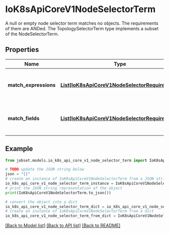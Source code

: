 # IoK8sApiCoreV1NodeSelectorTerm

A null or empty node selector term matches no objects. The requirements of them are ANDed. The TopologySelectorTerm type implements a subset of the NodeSelectorTerm.

## Properties

Name | Type | Description | Notes
------------ | ------------- | ------------- | -------------
**match_expressions** | [**List[IoK8sApiCoreV1NodeSelectorRequirement]**](IoK8sApiCoreV1NodeSelectorRequirement.md) | A list of node selector requirements by node&#39;s labels. | [optional] 
**match_fields** | [**List[IoK8sApiCoreV1NodeSelectorRequirement]**](IoK8sApiCoreV1NodeSelectorRequirement.md) | A list of node selector requirements by node&#39;s fields. | [optional] 

## Example

```python
from jobset.models.io_k8s_api_core_v1_node_selector_term import IoK8sApiCoreV1NodeSelectorTerm

# TODO update the JSON string below
json = "{}"
# create an instance of IoK8sApiCoreV1NodeSelectorTerm from a JSON string
io_k8s_api_core_v1_node_selector_term_instance = IoK8sApiCoreV1NodeSelectorTerm.from_json(json)
# print the JSON string representation of the object
print(IoK8sApiCoreV1NodeSelectorTerm.to_json())

# convert the object into a dict
io_k8s_api_core_v1_node_selector_term_dict = io_k8s_api_core_v1_node_selector_term_instance.to_dict()
# create an instance of IoK8sApiCoreV1NodeSelectorTerm from a dict
io_k8s_api_core_v1_node_selector_term_from_dict = IoK8sApiCoreV1NodeSelectorTerm.from_dict(io_k8s_api_core_v1_node_selector_term_dict)
```
[[Back to Model list]](../README.md#documentation-for-models) [[Back to API list]](../README.md#documentation-for-api-endpoints) [[Back to README]](../README.md)


